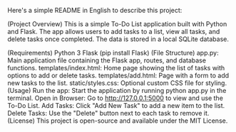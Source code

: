 
Here's a simple README in English to describe this project:

(Project Overview)
This is a simple To-Do List application built with Python and Flask. The app allows users to add tasks to a list, view all tasks, and delete tasks once completed. The data is stored in a local SQLite database.

(Requirements)
Python 3
Flask (pip install Flask)
(File Structure)
app.py: Main application file containing the Flask app, routes, and database functions.
templates/index.html: Home page showing the list of tasks with options to add or delete tasks.
templates/add.html: Page with a form to add new tasks to the list.
static/styles.css: Optional custom CSS file for styling.
(Usage)
Run the app: Start the application by running python app.py in the terminal.
Open in Browser: Go to http://127.0.0.1:5000 to view and use the To-Do List.
Add Tasks: Click "Add New Task" to add a new item to the list.
Delete Tasks: Use the "Delete" button next to each task to remove it.
(License)
This project is open-source and available under the MIT License.
